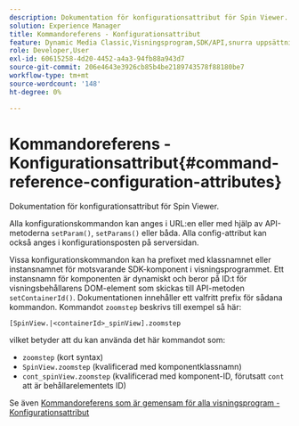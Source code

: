 ```yaml
---
description: Dokumentation för konfigurationsattribut för Spin Viewer.
solution: Experience Manager
title: Kommandoreferens - Konfigurationsattribut
feature: Dynamic Media Classic,Visningsprogram,SDK/API,snurra uppsättningar
role: Developer,User
exl-id: 60615258-4d20-4452-a4a3-94fb88a943d7
source-git-commit: 206e4643e3926cb85b4be2189743578f88180be7
workflow-type: tm+mt
source-wordcount: '148'
ht-degree: 0%

---
```


# Kommandoreferens - Konfigurationsattribut{#command-reference-configuration-attributes}

Dokumentation för konfigurationsattribut för Spin Viewer.

Alla konfigurationskommandon kan anges i URL:en eller med hjälp av API-metoderna `setParam()`, `setParams()` eller båda. Alla config-attribut kan också anges i konfigurationsposten på serversidan.

Vissa konfigurationskommandon kan ha prefixet med klassnamnet eller instansnamnet för motsvarande SDK-komponent i visningsprogrammet. Ett instansnamn för komponenten är dynamiskt och beror på ID:t för visningsbehållarens DOM-element som skickas till API-metoden `setContainerId()`. Dokumentationen innehåller ett valfritt prefix för sådana kommandon. Kommandot `zoomstep` beskrivs till exempel så här:

`[SpinView.|<containerId>_spinView].zoomstep`

vilket betyder att du kan använda det här kommandot som:

* `zoomstep` (kort syntax)
* `SpinView.zoomstep` (kvalificerad med komponentklassnamn)
* `cont_spinView.zoomstep` (kvalificerad med komponent-ID, förutsatt  `cont` att är behållarelementets ID)

Se även [Kommandoreferens som är gemensam för alla visningsprogram - Konfigurationsattribut](../../../r-html5-viewer-20-cmdref-configattrib/r-html5-viewer-20-cmdref-configattrib.md#concept-850e0f2c49b949deb7cfbfd330d329bd)
